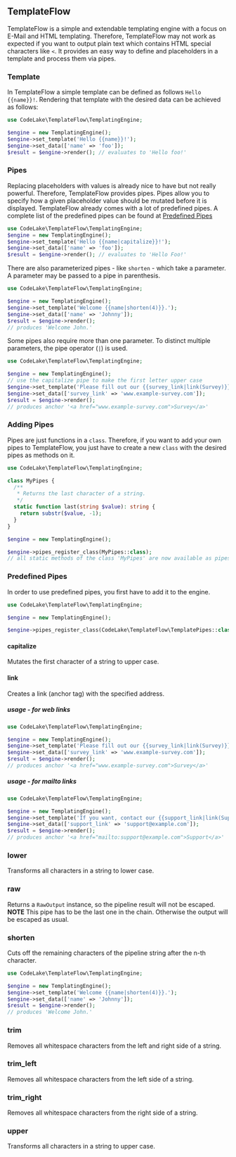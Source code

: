TemplateFlow
---
TemplateFlow is a simple and extendable templating engine
with a focus on E-Mail and HTML templating.
Therefore, TemplateFlow may not work as expected if you want
to output plain text which contains HTML special characters like ```<```.
It provides an easy way to define and placeholders in a template
and process them via pipes.
### Template
In TemplateFlow a simple template can be defined as follows ```Hello {{name}}!```.
Rendering that template with the desired data can be achieved as follows:
```php
use CodeLake\TemplateFlow\TemplatingEngine;

$engine = new TemplatingEngine();
$engine->set_template('Hello {{name}}!');
$engine->set_data(['name' => 'foo']);
$result = $engine->render(); // evaluates to 'Hello foo!'
```
### Pipes
Replacing placeholders with values is already nice to have
but not really powerful. Therefore, TemplateFlow provides
pipes. Pipes allow you to specify how a given placeholder
value should be mutated before it is displayed.
TemplateFlow already comes with a lot of predefined pipes.
A complete list of the predefined pipes can be found at
[Predefined Pipes](#predefined-pipes)
```php
use CodeLake\TemplateFlow\TemplatingEngine;
$engine = new TemplatingEngine();
$engine->set_template('Hello {{name|capitalize}}!');
$engine->set_data(['name' => 'foo']);
$result = $engine->render(); // evaluates to 'Hello Foo!'
```
There are also parameterized pipes - like ``shorten`` -
which take a parameter. A parameter may be passed to a pipe
in parenthesis.
```php
use CodeLake\TemplateFlow\TemplatingEngine;

$engine = new TemplatingEngine();
$engine->set_template('Welcome {{name|shorten(4)}}.');
$engine->set_data(['name' => 'Johnny']);
$result = $engine->render();
// produces 'Welcome John.'
```
Some pipes also require more than one parameter.
To distinct multiple parameters, the pipe operator (``|``) is used.
```php
use CodeLake\TemplateFlow\TemplatingEngine;

$engine = new TemplatingEngine();
// use the capitalize pipe to make the first letter upper case
$engine->set_template('Please fill out our {{survey_link|link(Survey)}}!');
$engine->set_data(['survey_link' => 'www.example-survey.com']);
$result = $engine->render();
// produces anchor '<a href="www.example-survey.com">Survey</a>'
```

### Adding Pipes
Pipes are just functions in a ```class```.
Therefore, if you want to add your own pipes to TemplateFlow, you just have to create a new ```class``` with the desired pipes as methods on it.

```php
use CodeLake\TemplateFlow\TemplatingEngine;

class MyPipes {
  /**
   * Returns the last character of a string.
   */
  static function last(string $value): string {
    return substr($value, -1);
  }
}

$engine = new TemplatingEngine();

$engine->pipes_register_class(MyPipes::class);
// all static methods of the class 'MyPipes' are now available as pipes
```

### Predefined Pipes
In order to use predefined pipes, you first have to add it to the engine.
```php
use CodeLake\TemplateFlow\TemplatingEngine;

$engine = new TemplatingEngine();

$engine->pipes_register_class(CodeLake\TemplateFlow\TemplatePipes::class);
```

#### capitalize
Mutates the first character of a string to upper case.
#### link
Creates a link (anchor tag) with the specified address.
##### usage - for web links
```php
use CodeLake\TemplateFlow\TemplatingEngine;

$engine = new TemplatingEngine();
$engine->set_template('Please fill out our {{survey_link|link(Survey)}}!');
$engine->set_data(['survey_link' => 'www.example-survey.com']);
$result = $engine->render();
// produces anchor '<a href="www.example-survey.com">Survey</a>'
```
##### usage - for mailto links
```php
use CodeLake\TemplateFlow\TemplatingEngine;

$engine = new TemplatingEngine();
$engine->set_template('If you want, contact our {{support_link|link(Support|mail)}}!');
$engine->set_data(['support_link' => 'support@example.com']);
$result = $engine->render();
// produces anchor '<a href="mailto:support@example.com">Support</a>'
```
### lower
Transforms all characters in a string to lower case.
### raw
Returns a ``RawOutput`` instance, so the pipeline result will not be escaped.  
**NOTE** This pipe has to be the last one in the chain. Otherwise the output will be escaped as usual.
### shorten
Cuts off the remaining characters of the pipeline string
after the n-th character.
```php
use CodeLake\TemplateFlow\TemplatingEngine;

$engine = new TemplatingEngine();
$engine->set_template('Welcome {{name|shorten(4)}}.');
$engine->set_data(['name' => 'Johnny']);
$result = $engine->render();
// produces 'Welcome John.'
```
### trim
Removes all whitespace characters from the left and right side of a string.
### trim_left
Removes all whitespace characters from the left side of a string.
### trim_right
Removes all whitespace characters from the right side of a string.
### upper
Transforms all characters in a string to upper case.
